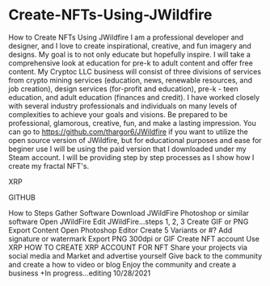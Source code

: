 # Create-NFTs-Using-JWildfire
How to Create NFTs Using JWildfire
I am a professional developer and designer, and I love to create inspirational, creative, and fun imagery and designs. My goal is to not only educate but hopefully inspire. I will take a comprehensive look at education for pre-k to adult content and offer free content. My Cryptoc LLC business will consist of three divisions of services from crypto mining services (education, news, renewable resources, and job creation), design services (for-profit and education), pre-k - teen education, and adult education (finances and credit). I have worked closely with several industry professionals and individuals on many levels of complexities to achieve your goals and visions. Be prepared to be professional, glamorous, creative, fun, and make a lasting impression.
You can go to https://github.com/thargor6/JWildfire if you want to utilize the open source version of JWildfire, but for educational purposes and ease for beginer use I will be using the paid version that I downloaded under my Steam account.
I will be providing step by step processes as I show how I create my fractal NFT's. 

XRP

GITHUB

How to Steps
Gather Software 
Download JWildFire
Photoshop or similar software
Open JWildFire
Edit JWildFire...steps 1, 2, 3
Create GIF or PNG
Export Content 
Open Photoshop Editor
Create 5 Variants or #?
Add signature or watermark
Export PNG 300dpi or GIF
Create NFT account
Use XRP
HOW TO CREATE XRP ACCOUNT FOR NFT
Share your projects via social media and Market and advertise yourself 
Give back to the community and create a how to video or blog
Enjoy the community and create a business 
+In progress...editing 10/28/2021
